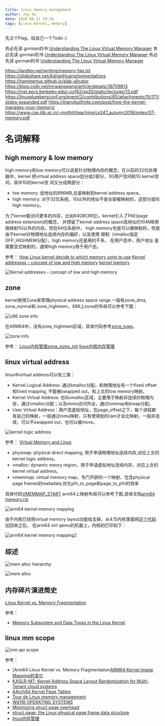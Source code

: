 ```yaml
---
title: linux memory management
author: Joy Xu
date: 2020-08-21 19:18
tags: [Linux Kernel, memory]
---
```


先立个Flag，给自己一个Todo :)

务必先读 gorman的书 [Understanding The Linux Virtual Memory Manager](https://www.kernel.org/doc/gorman/pdf/understand.pdf)
务必先读 gorman的书 [Understanding The Linux Virtual Memory Manager](https://www.kernel.org/doc/gorman/pdf/understand.pdf)
务必先读 gorman的书 [Understanding The Linux Virtual Memory Manager](https://www.kernel.org/doc/gorman/pdf/understand.pdf)

https://landley.net/writing/memory-faq.txt
https://slideshare.net/AdrianHuang/presentations
https://hammertux.github.io/slab-allcator
https://blog.csdn.net/mrwangwang/article/details/38709813
https://inst.eecs.berkeley.edu/~cs162/sp20/static/lectures/13.pdf
https://linuxplumbersconf.org/event/2/contributions/65/attachments/15/171/slides-expanded.pdf
https://manybutfinite.com/post/how-the-kernel-manages-your-memory/
https://www.cse.iitb.ac.in/~mythili/teaching/cs347_autumn2016/notes/07-memory.pdf

# 名词解释

## high memory & low memory

high memory和low memory可以说是针对物理内存的概念，在以前的32位处理器中，kernel
把virtual address space划分成2部分，3G用户空间和1G kernel空间，其中1G的kernel空
间又分成两部分：
* low memory: 低地址的896MB,总是映射到kernel address space。
* high memory: 对于32位系统，1G以外的地址不是全部被映射的，这部分就叫high memory。

为了kernel能访问更多的内存，比如64GB(36位)，kernel引入了PAE(page address extension)的概念，
并预留了kernel address space高地址的104MB用做映射1G以外的内存。但在64位系统中，
high memory也是可以被映射的，但是由于kernel对物理地址连续内存的偏好，以及使用
限制（vmalloc指定GFP_HIGHMEM分配），high memory还是用的不多。 在用户态中，用户地址
是需要显式映射的，通常high memory用于用户态。

参考：
[How Linux kernel decide to which memory zone to use](https://stackoverflow.com/questions/18061218/how-linux-kernel-decide-to-which-memory-zone-to-use)
[Kernel addresses – concept of low and high memory](https://www.oreilly.com/library/view/linux-device-drivers/9781785280009/3ef362cb-6fc3-4089-b7ea-8df1ce77ca5a.xhtml)
[kernel memory](http://iakovlev.org/index.html?m=1&p=1034)

![Kernel addresses – concept of low and high memory](/images/kernel-high-low-memory.PNG)

## zone

kernel使用Zone来管理physical address space range.一般有zone_dma, zone_normal和
zone_highmem，X86上zone的布局可以参考下图：

![x86 zone info](/images/zone-types.jpg)

在ARM64中，没有zone_highmem区域，具体代码参考[zone_type](https://elixir.bootlin.com/linux/latest/source/include/linux/mmzone.h#L345)。

![zone info](/images/zone-info.PNG)

参考：
[Linux内存管理zone_sizes_init](https://www.cnblogs.com/LoyenWang/p/11568481.html)
[linux内核内存管理](https://blog.csdn.net/farmwang/article/details/66976818)

## linux virtual address

linux中virtual address可以有三类：
* Kernel Logical Address: 通过kmalloc分配，和物理地址有一个fixed offset和fixed mapping, 不能被swapped out，和上文的low memory映射。
* Kernel Virtual Address: 也叫vmalloc区域，主要用于映射非连续的物理内存，通过vmalloc分配；以及mmio访问外设，通过ioremap和kmap分配。
* User Virtual Address：用户态虚拟地址，在page_offset之下，每个进程都有自己的映射，一般通过mmu映射，只有使用到的ram才会比映射，一般非连续，可以不swapped out，也可以被move。

![kernel logic address](/images/kernel-logic-address.PNG)

参考：
[Virtual Memory and Linux](https://elinux.org/images/b/b0/Introduction_to_Memory_Management_in_Linux.pdf)

* physmap: physical direct mapping, 用于申请物理地址连续内存,对应上文的kernel logic address。
* vmalloc: dynamic meory region，用于申请虚拟地址连续内存，对应上文的kernel virtual address。
* vmemmap: virtual memory map，专门开辟的一个映射，包含physical page frames的metadata,优化pfn_to_page和page_to_pfn的效率

具体代码[VMEMMAP_START](https://elixir.bootlin.com/linux/latest/source/arch/arm64/include/asm/memory.h#L53)
arm64上映射布局可以参考下图,具体文档[arm64 memory.rst](https://elixir.bootlin.com/linux/latest/source/Documentation/arm64/memory.rst)

![arm64 kernel memory mapping](/images/arm64-kernel-memory-map.png)

由于内核已经把virtual memory layout功能给去掉，从4.15内核里面把[这个代码](https://elixir.bootlin.com/linux/v4.15.18/source/arch/arm64/mm/init.c#L603)加回来之后，
在arm64 virt qemu的机器上，内核的打印如下：

![arm64 kernel memory mapping2](/images/arm64_qemu_virt_memory.png)

## 综述

![mem alloc hierarchy](/images/mem_alloc1.png)

![mem alloc](/images/mem_alloc2.png)

## 内存碎片演进简史

[Linux Kernel vs. Memory Fragmentation](https://en.pingcap.com/blog/linux-kernel-vs-memory-fragmentation-1)

参考：

* [Memory Subsystem and Data Types in the Linux Kernel](https://hps.vi4io.org/_media/teaching/wintersemester_2014_2015/kp-1415-memory-management.pdf)

## linux mm scope

![mm api scope](/images/mm-scope.PNG)

参考：
* [Arm64 Linux Kernel vs. Memory Fragmentation[ARM64 Kernel Image Mapping的变化](http://www.wowotech.net/memory_management/436.html)
* [KASLR-MT: Kernel Address Space Layout Randomization for Multi-Tenant cloud systems](https://github.com/joyxu/archive/blob/master/document/linux/memory/kaslr-mt.pdf)
* [AArch64 Kernel Page Tables](https://wenboshen.org/posts/2018-09-09-page-table.html)
* [Tour de Linux memory management](https://github.com/joyxu/archive/blob/master/document/linux/memory/07_memory_management.pdf)
* [W4118 OPERATING SYSTEMS](http://www.cs.columbia.edu/~junfeng/13fa-w4118/syllabus.html)
* [Minimizing struct page overhead](https://blogs.oracle.com/linux/post/minimizing-struct-page-overhead)
* [struct page, the Linux physical page frame data structure](https://blogs.oracle.com/linux/post/struct-page-the-linux-physical-page-frame-data-structure)
* [linux内存管理](https://blog.csdn.net/sinat_22338935/category_12552409.html?spm=1001.2014.3001.5482)
